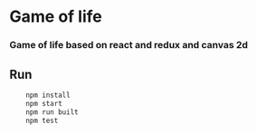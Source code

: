 # Game of life


### Game of life based on react and redux and canvas 2d


## Run
``` sh
    npm install
    npm start
    npm run built
    npm test
```